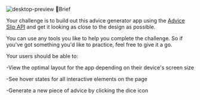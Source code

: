 ![desktop-preview](https://github.com/Esteban-Montecinos/advice-generator-app/assets/81337401/f7322b40-b734-4075-9339-d401ea8f9519)
📝Brief

Your challenge is to build out this advice generator app using the [Advice Slip API](https://api.adviceslip.com) and get it looking as close to the design as possible.

You can use any tools you like to help you complete the challenge. So if you've got something you'd like to practice, feel free to give it a go.

Your users should be able to:

-View the optimal layout for the app depending on their device's screen size

-See hover states for all interactive elements on the page

-Generate a new piece of advice by clicking the dice icon
